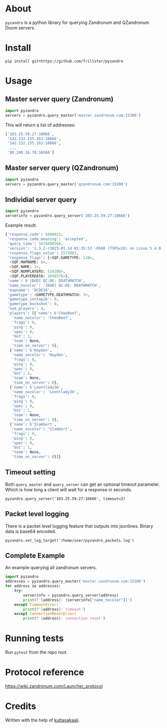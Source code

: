 # About

`pyzandro` is a python library for querying Zandronum and QZandronum Doom servers.

# Install

```
pip install git+https://github.com/Trillster/pyzandro
```

# Usage

## Master server query (Zandronum)
```py
import pyzandro
servers = pyzandro.query_master('master.zandronum.com:15300')
```

This will return a list of addresses:
```py
['103.25.59.27:10666',
 '142.132.155.163:10666',
 '142.132.155.163:10668',
  ...
 '80.240.16.78:16566']
```

## Master server query (QZandronum)
```py
import pyzandro
servers = pyzandro.query_master('qzandronum.com:15300')
```

## Individial server query
```py
import pyzandro
serverinfo = pyzandro.query_server('103.25.59.27:10666')
```


Example result:

```py
{'response_code': 5660023,
 'response_code_meaning': 'accepted',
 'query_time': 1674498560,
 'version': '1.3.2-r2023-01-14 01:35:53 -0500 (TSPGv26) on Linux 5.4.0-137-generic',
 'response_flags_value': 1573001,
 'response_flags': {<SQF.GAMETYPE: 128>,
  <SQF.MAPNAME: 8>,
  <SQF.NAME: 1>,
  <SQF.NUMPLAYERS: 524288>,
  <SQF.PLAYERDATA: 1048576>},
 'name': b'[DUD] QC:DE: DEATHMATCH',
 'name_nocolor': '[DUD] QC:DE: DEATHMATCH',
 'mapname': 'QCDE18',
 'gametype': <GAMETYPE.DEATHMATCH: 3>,
 'gametype_instagib': 0,
 'gametype_buckshot': 0,
 'num_players': 4,
 'players': [{'name': b'CheeBeef',
   'name_nocolor': 'CheeBeef',
   'frags': 0,
   'ping': 0,
   'spec': 0,
   'bot': 1,
   'team': None,
   'time_on_server': 0},
  {'name': b'Hayden',
   'name_nocolor': 'Hayden',
   'frags': 0,
   'ping': 0,
   'spec': 0,
   'bot': 1,
   'team': None,
   'time_on_server': 0},
  {'name': b'Leontlady36',
   'name_nocolor': 'Leontlady36',
   'frags': 0,
   'ping': 0,
   'spec': 0,
   'bot': 1,
   'team': None,
   'time_on_server': 0},
  {'name': b'Slambert',
   'name_nocolor': 'Slambert',
   'frags': 0,
   'ping': 0,
   'spec': 0,
   'bot': 1,
   'team': None,
   'time_on_server': 0}]}
```

## Timeout setting
Both `query_master` and `query_server` can get an optional timeout parameter. Which is how long a client will wait for a response in seconds.

```
pyzandro.query_server('103.25.59.27:10666', timeout=2)
```

## Packet level logging

There is a packet level logging feature that outputs into jsonlines. Binary data is base64 encoded.

```
pyzandro.set_log_target('/home/user/pyzandro_packets.log')
```

### 

## Complete Example

An example querying all zandronum servers.

```py
import pyzandro
addresses = pyzandro.query_master('master.zandronum.com:15300')
for address in addresses:
    try:
        serverinfo = pyzandro.query_server(address)
        print(f'{address}: {serverinfo["name_nocolor"]}')
    except TimeoutError:
        print(f'{address}: timeout')
    except ConnectionResetError:
        print(f'{address}: connection reset')
```


# Running tests
Run `pytest` from the repo root.

# Protocol reference
https://wiki.zandronum.com/Launcher_protocol

# Credits

Written with the help of [kultasakaali](https://github.com/kultasakaali).
